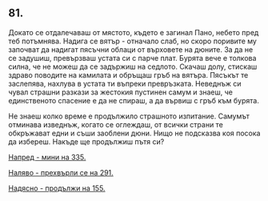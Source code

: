 ## 81.

Докато се отдалечаваш от мястото, където е загинал Пано, небето
пред теб потъмнява. Надига се вятър - отначало слаб, но скоро
поривите му започват да надигат пясъчни облаци от върховете на
дюните. За да не се задушиш, превързваш устата си с парче плат.
Бурята вече е толкова силна, че не можеш да се задържиш на
седлото. Скачаш долу, стискаш здраво поводите на камилата и
обръщаш гръб на вятъра. Пясъкът те заслепява, нахлува в устата ти
въпреки превръзката. Неведнъж си чувал страшни разкази за
жестокия пустинен самум и знаеш, че единственото спасение е да не
спираш, а да вървиш с гръб към бурята.

Не знаеш колко време е продължило страшното изпитание. Самумът
отминава изведнъж, когато се оглеждаш, от всички страни те
обкръжават едни и съши заоблени дюни. Нищо не подсказва коя
посока да избереш. Накъде ще продължиш пътя си?

[Напред - мини на 335.](./335)

[Наляво - прехвърли се на 291.](./291)

[Надясно - продължи на 155.](./155)
